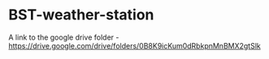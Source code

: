 # BST-weather-station

A link to the google drive folder - https://drive.google.com/drive/folders/0B8K9icKum0dRbkpnMnBMX2gtSlk
